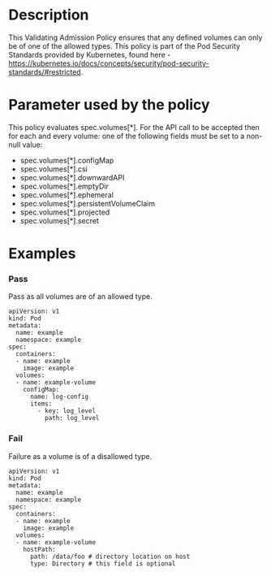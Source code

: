 # Description
This Validating Admission Policy ensures that any defined volumes can only be of one of the allowed types.
This policy is part of the Pod Security Standards provided by Kubernetes, found here - https://kubernetes.io/docs/concepts/security/pod-security-standards/#restricted.

# Parameter used by the policy
This policy evaluates spec.volumes[*]. For the API call to be accepted then for each and every volume: one of the following fields must be set to a non-null value:

* spec.volumes[*].configMap
* spec.volumes[*].csi
* spec.volumes[*].downwardAPI
* spec.volumes[*].emptyDir
* spec.volumes[*].ephemeral
* spec.volumes[*].persistentVolumeClaim
* spec.volumes[*].projected
* spec.volumes[*].secret

# Examples
### Pass
Pass as all volumes are of an allowed type.
```
apiVersion: v1
kind: Pod
metadata:
  name: example
  namespace: example
spec:
  containers:
  - name: example
    image: example
  volumes:
  - name: example-volume
    configMap:
      name: log-config
      items:
        - key: log_level
          path: log_level
```
### Fail
Failure as a volume is of a disallowed type.
```
apiVersion: v1
kind: Pod
metadata:
  name: example
  namespace: example
spec:
  containers:
  - name: example
    image: example
  volumes:
  - name: example-volume
    hostPath:
      path: /data/foo # directory location on host
      type: Directory # this field is optional
```